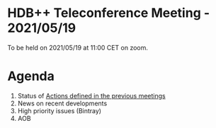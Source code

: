 # HDB++ Teleconference Meeting - 2021/05/19

To be held on 2021/05/19 at 11:00 CET on zoom.

# Agenda
 
 1. Status of [Actions defined in the previous meetings](https://github.com/tango-controls-hdbpp/meeting-minutes/blob/master/2021/2021-03-12/Minutes.md#summary-of-remaining-actions)
 2. News on recent developments
 3. High priority issues (Bintray)
 4. AOB
